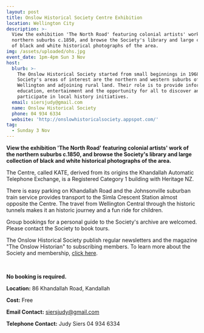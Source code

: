 ```yaml
---
layout: post
title: Onslow Historical Society Centre Exhibition
location: Wellington City
description: >-
  View the exhibition 'The North Road' featuring colonial artists' work of the
  northern suburbs c.1850, and browse the Society's library and large collection
  of black and white historical photographs of the area.
img: /assets/uploaded/ohs.jpg
event_date: 1pm-4pm Sun 3 Nov
host:
  blurb: >-
    The Onslow Historical Society started from small beginnings in 1968. The
    Society's areas of interest are the northern and western suburbs of
    Wellington and adjoining rural land. Their role is to provide information,
    education, entertainment and the opportunity for all to discover and
    participate in local history initiatives.
  email: siersjudy@gmail.com
  name: Onslow Historical Society
  phone: 04 934 6334
  website: 'http://onslowhistoricalsociety.appspot.com/'
tag:
  - Sunday 3 Nov
---
```

**View the exhibition 'The North Road' featuring colonial artists' work of the northern suburbs c.1850, and browse the Society's library and large collection of black and white historical photographs of the area.**

The Centre, called KATE, derived from its origins the Khandallah Automatic  Telephone Exchange, is a Registered Category 1 building with Heritage NZ. 

There is easy parking on Khandallah Road and the Johnsonville suburban train service provides transport to the Simla Crescent Station almost opposite the Centre. The travel from Wellington Central through the historic  tunnels makes it an historic  journey and a fun ride for children.

Group bookings for a personal guide to the Society's archive are welcomed. Please contact the Society to book tours.

The Onslow Historical Society publish regular newsletters and the magazine "The Onslow Historian" to subscribing members. To learn more about the Society and membership, [click here](http://onslowhistoricalsociety.appspot.com/). 

<br>

**No booking is required.**

**Location:** 86 Khandallah Road, Kandallah

**Cost:** Free

**Email Contact:** siersjudy@gmail.com

**Telephone Contact:** Judy Siers 04 934 6334
